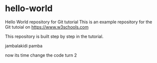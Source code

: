 # hello-world
Hello World repository for Git tutorial
This is an example repository for the Git tutoial on https://www.w3schools.com

This repository is built step by step in the tutorial.

jambalakidi pamba

now its time change the code turn 2
